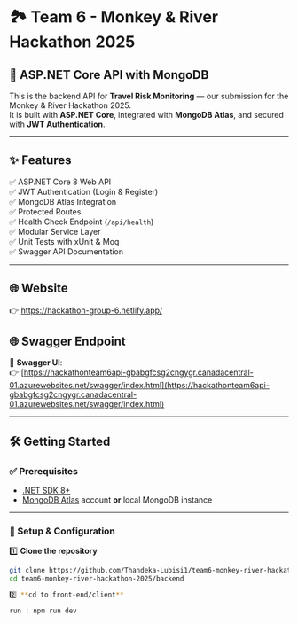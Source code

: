 # 🏞️ Team 6 - Monkey & River Hackathon 2025

## 🚀 ASP.NET Core API with MongoDB

This is the backend API for **Travel Risk Monitoring** — our submission for the Monkey & River Hackathon 2025.  
It is built with **ASP.NET Core**, integrated with **MongoDB Atlas**, and secured with **JWT Authentication**.

---

## ✨ Features

✅ ASP.NET Core 8 Web API  
✅ JWT Authentication (Login & Register)  
✅ MongoDB Atlas Integration  
✅ Protected Routes  
✅ Health Check Endpoint (`/api/health`)  
✅ Modular Service Layer  
✅ Unit Tests with xUnit & Moq  
✅ Swagger API Documentation

---
## 🌐 Website 
👉 https://hackathon-group-6.netlify.app/
## 🌐 Swagger Endpoint

📄 **Swagger UI**:  
👉 [https://hackathonteam6api-gbabgfcsg2cngygr.canadacentral-01.azurewebsites.net/swagger/index.html](https://hackathonteam6api-gbabgfcsg2cngygr.canadacentral-01.azurewebsites.net/swagger/index.html)

---

## 🛠 Getting Started

### ✅ Prerequisites
- [.NET SDK 8+](https://dotnet.microsoft.com/en-us/download)  
- [MongoDB Atlas](https://www.mongodb.com/atlas/database) account **or** local MongoDB instance  

---

### 📂 Setup & Configuration

1️⃣ **Clone the repository**
```bash
git clone https://github.com/Thandeka-Lubisi1/team6-monkey-river-hackathon-2025.git
cd team6-monkey-river-hackathon-2025/backend

2️⃣ **cd to front-end/client**

run : npm run dev
